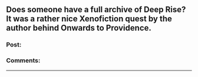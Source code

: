 ## Does someone have a full archive of Deep Rise? It was a rather nice Xenofiction quest by the author behind Onwards to Providence.

### Post:



### Comments:

---

